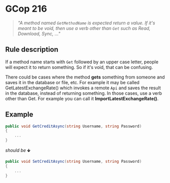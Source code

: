 # GCop 216

> *"A method named `GetMethodName` is expected return a value. If it's meant to be void, then use a verb other than `Get` such as Read, Download, Sync, ..."*

## Rule description

If a method name starts with `Get` followed by an upper case letter, people will expect it to return something. So if it's void, that can be confusing.

There could be cases where the method **gets** something from someone and saves it in the database or file, etc. For example it may be called GetLatestExchangeRate() which invokes a remote `Api` and saves the result in the database, instead of returning something. In those cases, use a verb other than Get. For example you can call it **ImportLatestExchangeRate()**.

## Example

```csharp
public void GetCreditAsync(string Username, string Password) 
{
    ...
}
```

*should be* 🡻

```csharp
public void SetCreditAsync(string Username, string Password)
{
    ...        
}
```
